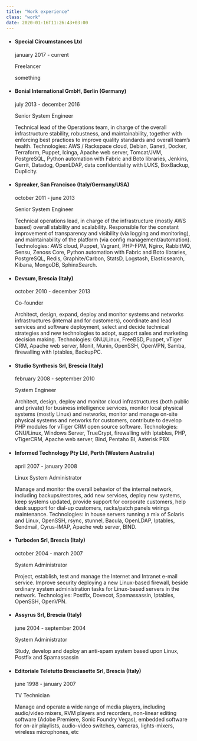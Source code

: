 ```yaml
---
title: "Work experience"
class: "work"
date: 2020-01-16T11:26:43+03:00
---
```


- #### Special Circumstances Ltd

  january 2017 - current

  Freelancer

  something

- #### Bonial International GmbH, Berlin (Germany)

  july 2013 - december 2016

  Senior System Engineer

  Technical lead of the Operations team, in charge of the overall infrastructure stability, robustness, and maintainability, together with enforcing best practices to improve quality standards and overall team’s health. Technologies: AWS / Rackspace cloud, Debian, Ganeti, Docker, Terraform, Puppet, Icinga, Apache web server, Tomcat/JVM, PostgreSQL, Python automation with Fabric and Boto libraries, Jenkins, Gerrit, Datadog, OpenLDAP, data confidentiality with LUKS, BoxBackup, Duplicity.

- #### Spreaker, San Francisco (Italy/Germany/USA)

  october 2011 - june 2013

  Senior System Engineer

  Technical operations lead, in charge of the infrastructure (mostly AWS based) overall stability and scalability. Responsible for the constant improvement of transparency and visibility (via logging and monitoring), and maintainability of the platform (via config management/automation). Technologies: AWS cloud, Puppet, Vagrant, PHP-FPM, Nginx, RabbitMQ, Sensu, Zenoss Core, Python automation with Fabric and Boto libraries, PostgreSQL, Redis, Graphite/Carbon, StatsD, Logstash, Elasticsearch, Kibana, MongoDB, SphinxSearch.</li>

- #### Devsum, Brescia (Italy)

  october 2010 - december 2013

  Co-founder

  Architect, design, expand, deploy and monitor systems and networks infrastructures (internal and for customers), coordinate and lead services and software deployment, select and decide technical strategies and new technologies to adopt, support sales and marketing decision making. Technologies: GNU/Linux, FreeBSD, Puppet, vTiger CRM, Apache web server, Monit, Munin, OpenSSH, OpenVPN, Samba, firewalling with Iptables, BackupPC.

- #### Studio Synthesis Srl, Brescia (Italy)

  february 2008 - september 2010

  System Engineer

  Architect, design, deploy and monitor cloud infrastructures (both public and private) for business intelligence services, monitor local physical systems (mostly Linux) and networks, monitor and manage on-site physical systems and networks for customers, contribute to develop PHP modules for vTiger CRM open source software. Technologies: GNU/Linux, Windows Server, TrueCrypt, firewalling with Iptables, PHP,  vTigerCRM, Apache web server, Bind, Pentaho BI, Asterisk PBX

- #### Informed Technology Pty Ltd, Perth (Western Australia)

  april 2007 - january 2008

  Linux System Administrator

  Manage and monitor the overall behavior of the internal network, including backups/restores, add new services, deploy new systems, keep systems updated, provide support for corporate customers, help desk support for dial-up customers, racks/patch panels wirings maintenance. Technologies: in house servers running a mix of Solaris and Linux, OpenSSH, rsync, stunnel, Bacula, OpenLDAP, Iptables, Sendmail, Cyrus-IMAP, Apache web server, BIND.

- #### Turboden Srl, Brescia (Italy)

  october 2004 - march 2007

  System Administrator

  Project, establish, test and manage the Internet and Intranet e-mail service. Improve security deploying a new Linux-based firewall, beside ordinary system administration tasks for Linux-based servers in the network. Technologies: Postfix, Dovecot, Spamassassin, Iptables, OpenSSH, OpenVPN.

- #### Assyrus Srl, Brescia (Italy)

  june 2004 - september 2004

  System Administrator

  Study, develop and deploy an anti-spam system based upon Linux, Postfix and Spamassassin

- #### Editoriale Teletutto Bresciasette Srl, Brescia (Italy)

  june 1998 - january 2007

  TV Technician

  Manage and operate a wide range of media players, including audio/video mixers, RVM players and recorders, non-linear editing software (Adobe Premiere, Sonic Foundry Vegas), embedded software for on-air playlists, audio-video switches, cameras, lights-mixers, wireless microphones, etc
